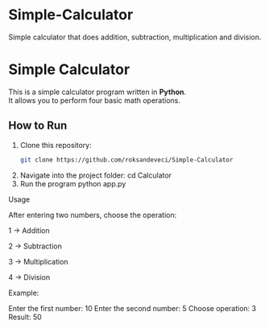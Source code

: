 # Simple-Calculator
Simple calculator that does addition, subtraction, multiplication and division.
#  Simple Calculator

This is a simple calculator program written in **Python**.  
It allows you to perform four basic math operations.

##  How to Run
1. Clone this repository:
   ```bash
   git clone https://github.com/roksandeveci/Simple-Calculator
2. Navigate into the project folder:
   cd Calculator
3. Run the program
   python app.py

 Usage

After entering two numbers, choose the operation:

1 → Addition

2 → Subtraction

3 → Multiplication

4 → Division

Example:

Enter the first number: 10
Enter the second number: 5
Choose operation: 3
Result: 50

